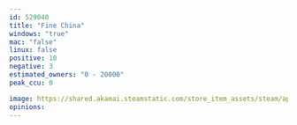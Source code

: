 ```yaml
---
id: 529040
title: "Fine China"
windows: "true"
mac: "false"
linux: false
positive: 10
negative: 3
estimated_owners: "0 - 20000"
peak_ccu: 0

image: https://shared.akamai.steamstatic.com/store_item_assets/steam/apps/529040/header.jpg?t=1572686309
opinions:
---
```

